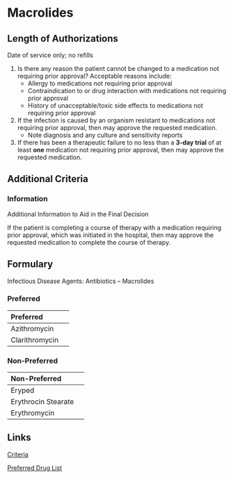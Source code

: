 # Macrolides

## Length of Authorizations

Date of service only; no refills

1.  Is there any reason the patient cannot be changed to a medication not requiring prior approval? Acceptable reasons include:
    -   Allergy to medications not requiring prior approval
    -   Contraindication to or drug interaction with medications not requiring prior approval
    -   History of unacceptable/toxic side effects to medications not requiring prior approval
2.  If the infection is caused by an organism resistant to medications not requiring prior approval, then may approve the requested medication.
    -   Note diagnosis and any culture and sensitivity reports
3.  If there has been a therapeutic failure to no less than a **3-day trial** of at least **one** medication not requiring prior approval, then may approve the requested medication.

## Additional Criteria

### Information

Additional Information to Aid in the Final Decision

If the patient is completing a course of therapy with a medication requiring prior approval, which was initiated in the hospital, then may approve the requested medication to complete the course of therapy.

## Formulary

Infectious Disease Agents: Antibiotics – Macrolides

### Preferred

| Preferred      |      |
| :------------- | ---: |
| Azithromycin   |      |
| Clarithromycin |      |

### Non-Preferred

| Non-Preferred       |      |
| :------------------ | ---: |
| Eryped              |      |
| Erythrocin Stearate |      |
| Erythromycin        |      |

## Links

[Criteria](https://pharmacy.medicaid.ohio.gov/sites/default/files/20220415_UPDL_Criteria_FINAL_.pdf#page=72)

[Preferred Drug List](https://pharmacy.medicaid.ohio.gov/sites/default/files/20220701_UPDL_FINAL.pdf#page=25)

